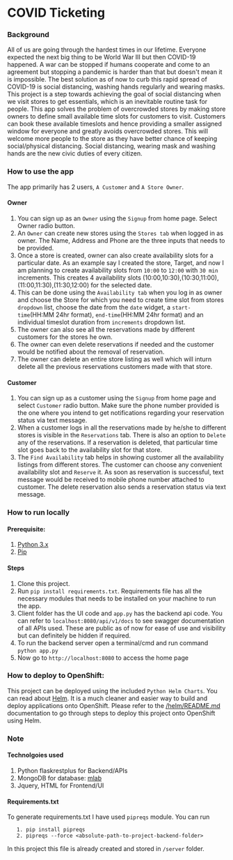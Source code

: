 # COVID Ticketing

### Background
All of us are going through the hardest times in our lifetime. Everyone expected  the next big thing to be World War III but then COVID-19 happened. A war can be stopped if humans cooperate and come to an agreement but stopping a pandemic is harder than that but doesn't mean it is impossible. The best solution as of now to curb this rapid spread of COVID-19 is social distancing, washing hands regularly and wearing masks. This project is a step towards achieving the goal of social distancing when we visit stores to get essentials, which is an inevitable routine task for people. This app solves the problem of overcrowded stores by making store owners to define small available time slots for customers to visit. Customers can book these available timeslots and hence providing a smaller assigned window for everyone and greatly avoids overcrowded stores. This will welcome more people to the store as they have better chance of keeping social/physical distancing. Social distancing, wearing mask and washing hands are the new civic duties of every citizen.

### How to use the app

The app primarily has 2 users, ```A Customer``` and ```A Store Owner```.

#### Owner
1. You can sign up as an ```Owner``` using the ```Signup``` from home page. Select Owner radio button.
2. An ```Owner``` can create new stores using the ```Stores tab``` when logged in as owner. The Name, Address and Phone are the three inputs that needs to be provided.
3. Once a store is created, owner can also create availability slots for a particular date. As an example say I created the store, Target, and now I am planning to create availability slots from ```10:00``` to ```12:00``` with ```30 min``` increments. This creates 4 availability slots (10:00,10:30),(10:30,11:00),(11:00,11:30),(11:30,12:00) for the selected date. 
4. This can be done using the ```Availability tab``` when you log in as owner and choose the Store for which you need to create time slot from stores ```dropdown``` list, choose the date from the ```date``` widget, a ```start-time```(HH:MM 24hr format), ```end-time```(HH:MM 24hr format) and an individual timeslot duration from ```increments```
 dropdown list.
5. The owner can also see all the reservations made by different customers for the stores he own.
6. The owner can even delete reservations if needed and the customer would be notified about the removal of reservation.
7. The owner can delete an entire store listing as well which will inturn delete all the previous reservations customers made with that store.

#### Customer
1. You can sign up as a customer using the ```Signup``` from home page and select ```Customer``` radio button. Make sure the phone number provided is the one where you intend to get notifications regarding your reservation status via text message.
2. When a customer logs in all the reservations made by he/she to different stores is visible in the ```Reservations``` tab. There is also an option to ```Delete``` any of the reservations. If a reservation is deleted, that particular time slot goes back to the availability slot for that store.
3. The ```Find Availability``` tab helps in showing customer all the availability listings from different stores. The customer can choose any convenient availability slot and ```Reserve``` it. As soon as reservation is successful, text message would be received to mobile phone number attached to customer. The delete reservation also sends a reservation status via text message.

### How to run locally

#### Prerequisite: 
1. [Python 3.x](https://www.python.org/downloads/)
2. [Pip](https://pip.pypa.io/en/stable/installing/)

#### Steps
1. Clone this project.
2. Run ```pip install requirements.txt```. Requirements file has all the necessary modules that needs to be installed on your machine to run the app.
3. Client folder has the UI code and ```app.py``` has the backend api code. You can refer to ```localhost:8080/api/v1/docs``` to see swagger documentation of all APIs used. These are public as of now for ease of use and visibility but can definitely be hidden if required.
5. To run the backend server open a terminal/cmd and run command ```python app.py```
6. Now go to ```http://localhost:8080``` to access the home page

### How to deploy to OpenShift:
This project can be deployed using the included ```Python Helm Charts```. You can read about [Helm](https://www.openshift.com/blog/openshift-4-3-deploy-applications-with-helm-3). It is a much cleaner and easier way to build and deploy applications onto OpenShift. Please refer to the [/helm/README.md](helm/README.md) documentation to go through steps to deploy this project onto OpenShift using Helm.

### Note

#### Technolgoies used

1. Python flaskrestplus for Backend/APIs
2. MongoDB for database: [mlab](https://mlab.com/welcome/)
3. Jquery, HTML for Frontend/UI

#### Requirements.txt

To generate requirements.txt I have used ```pipreqs``` module. You can run
```
   1. pip install pipreqs
   2. pipreqs --force <absolute-path-to-project-backend-folder> 
```
In this project this file is already created and stored in ```/server``` folder.
